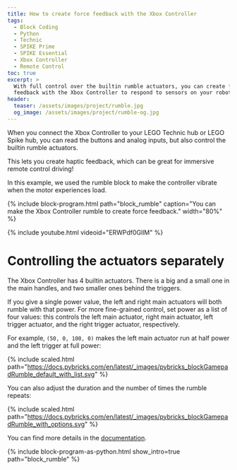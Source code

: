 ```yaml
---
title: How to create force feedback with the Xbox Controller
tags:
  - Block Coding
  - Python
  - Technic
  - SPIKE Prime
  - SPIKE Essential
  - Xbox Controller
  - Remote Control
toc: true
excerpt: >
  With full control over the builtin rumble actuators, you can create force
  feedback with the Xbox Controller to respond to sensors on your robot.
header:
  teaser: /assets/images/project/rumble.jpg
  og_image: /assets/images/project/rumble-og.jpg
---
```


When you connect the Xbox Controller to your LEGO Technic hub or LEGO Spike
hub, you can read the buttons and analog inputs, but also control the
builtin rumble actuators.

This lets you create haptic feedback, which can be great for immersive
remote control driving!

In this example, we used the rumble block to make the controller vibrate when
the motor experiences load.

{% include block-program.html
path="block_rumble"
caption="You can make the Xbox Controller rumble to create force feedback."
width="80%"
%}

{% include youtube.html videoid="ERWPdf0GllM" %}

# Controlling the actuators separately

The Xbox Controller has 4 builtin actuators. There is a big and a small one in
the main handles, and two smaller ones behind the triggers.

If you give a single power value, the left and right main actuators will both
rumble with that power. For more fine-grained control, set power as a list of
four values: this controls the left main actuator, right main actuator, left
trigger actuator, and the right trigger actuator, respectively.

For example, `(50, 0, 100, 0)` makes the left main actuator run at half power
and the left trigger at full power:

{% include scaled.html
  path="https://docs.pybricks.com/en/latest/_images/pybricks_blockGamepadRumble_default_with_list.svg"
%}

You can also adjust the duration and the number of times the rumble repeats:

{% include scaled.html
  path="https://docs.pybricks.com/en/latest/_images/pybricks_blockGamepadRumble_with_options.svg"
%}

You can find more details in the [documentation](https://docs.pybricks.com/en/latest/iodevices/xboxcontroller.html).

{%
  include block-program-as-python.html
  show_intro=true
  path="block_rumble"
%}
